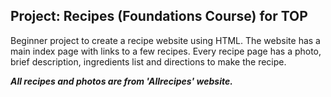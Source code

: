 ## Project: Recipes (Foundations Course) for TOP

Beginner project to create a recipe website using HTML. The website has a main index page with links to a few recipes. Every recipe page has a photo, brief description, ingredients list and directions to make the recipe.

***All recipes and photos are from 'Allrecipes' website.***

